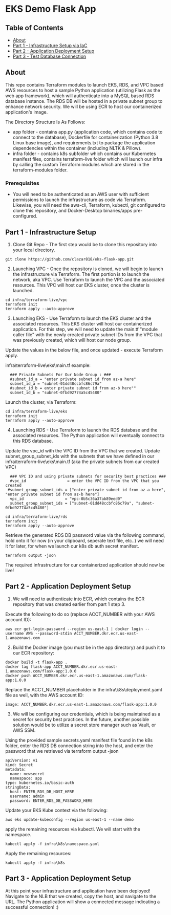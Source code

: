 # EKS Demo Flask App

## Table of Contents

- [About](#about)
- [Part 1 - Infrastructure Setup via IaC](#infra)
- [Part 2 - Application Deployment Setup](#app)
- [Part 3 - Test Database Connection](#test)

## About <a name = "about"></a>

This repo contains Terraform modules to launch EKS, RDS, and VPC based AWS resources to host a sample Python application (utilizing Flask as the web app framework), which will authenticate into a MySQL based RDS database instance. 
The RDS DB will be hosted in a private subnet group to enhance network security. We will be using ECR to host our containerized application's image.

The Directory Structure Is As Follows:

- app folder - contains app.py (application code, which contains code to connect to the database), Dockerfile for containerization (Python 3.8 Linux base image), and requirements.txt to package the application dependencies within the container (including NLTK & Pillow).
- infra folder - contains k8s subfolder which contains our Kubernetes manifest files, contains terraform-live folder which will launch our infra by calling the custom Terraform modules which are stored in the terraform-modules folder.

### Prerequisites

- You will need to be authenticated as an AWS user with sufficient permissions to launch the infrastructure as code via Terraform. Likewise, you will need the aws-cli, Terraform, kubectl, git configured to clone this repository, and Docker-Desktop binaries/apps pre-configured.


##  Part 1 - Infrastructure Setup <a name = "infra"></a>

1) Clone Git Repo - The first step would be to clone this repository into your local directory.
```shell
git clone https://github.com/clazar818/eks-flask-app.git
```

2) Launching VPC - Once the repository is cloned, we will begin to launch the infrastructure via Terraform. The first portion is to launch the network, aka VPC. Use Terraform to launch the VPC and the associated resources. This VPC will host our EKS cluster, once the cluster is launched.
```shell
cd infra/terraform-live/vpc
terraform init
terraform apply --auto-approve
```

3) Launching EKS - Use Terraform to launch the EKS cluster and the associated resources. This EKS cluster will host our containerized application.
For this step, we will need to update the main.tf "module caller file" with the newly created private subnet IDs from the VPC that was previously created, which will host our node group.

Update the values in the below file, and once updated - execute Terraform apply.

infra\terraform-live\eks\main.tf
example:
```
  ### Private Subnets For Our Node Group : ###
  #subnet_id_a = "enter private subnet id from az-a here"
  subnet_id_a = "subnet-01dd48ccbfc86c79a"
  #subnet_id_b = enter private subnet id from az-b here""
  subnet_id_b = "subnet-0fbd92774a5c45480"

```
Launch the cluster, via Terraform:

```shell
cd infra/terraform-live/eks
terraform init
terraform apply --auto-approve
```
4) Launching RDS - Use Terraform to launch the RDS database and the associated resources. The Python application will eventually connect to this RDS database.

Update the vpc_id with the VPC ID from the VPC that we created. 
Update subnet_group_subnet_ids with the subnets that we have defined in our infra\terraform-live\eks\main.tf  (aka the private subnets from our created VPC)
```shell
  ### VPC ID and using private subnets for security best practices ###
  #vpc_id                  = enter the VPC ID from the VPC that you created
 #subnet_group_subnet_ids = ["enter private subnet id from az-a here", "enter private subnet id from az-b here"]
  vpc_id                  = "vpc-0b5c36a37ab89eed0"
  subnet_group_subnet_ids = ["subnet-01dd48ccbfc86c79a", "subnet-0fbd92774a5c45480"]

```
```shell
cd infra/terraform-live/rds
terraform init
terraform apply --auto-approve
```

Retrieve the generated RDS DB password value via the following command, hold onto it for now (in your clipboard, seperate text file, etc..) we will need it for later, for when we launch our k8s db auth secret manifest.
```
terraform output -json
```

The required infrastructure for our containerized application should now be live!

##  Part 2 - Application Deployment Setup <a name = "app"></a>
1) We will need to authenticate into ECR, which contains the ECR repository that was created earlier from part 1 step 3. 

Execute the following to do so (replace ACCT_NUMBER with your AWS account ID):
```shell
aws ecr get-login-password --region us-east-1 | docker login --username AWS --password-stdin ACCT_NUMBER.dkr.ecr.us-east-1.amazonaws.com
```

2) Build the Docker image (you must be in the app directory) and push it to our ECR repository:
```shell
docker build -t flask-app .
docker tag flask-app ACCT_NUMBER.dkr.ecr.us-east-1.amazonaws.com/flask-app:1.0.0
docker push ACCT_NUMBER.dkr.ecr.us-east-1.amazonaws.com/flask-app:1.0.0
```

Replace the ACCT_NUMBER placeholder in the infra\k8s\deployment.yaml file as well, with the AWS account ID:
``` 
image: ACCT_NUMBER.dkr.ecr.us-east-1.amazonaws.com/flask-app:1.0.0
```

3) We will be configuring our credentials, which is being maintained as a secret for security best practices. In the future, another possible solution would be to utilize a secret store manager such as Vault, or AWS SSM.

Using the provided sample secrets.yaml manifest file found in the k8s folder,  enter the RDS DB connection string into the host, and enter the password that we retrieved via terraform output -json

```
apiVersion: v1
kind: Secret
metadata:
  name: newsecret
  namespace: app
type: kubernetes.io/basic-auth
stringData:
  host: ENTER_RDS_DB_HOST_HERE
  username: admin
  password: ENTER_RDS_DB_PASSWORD_HERE
```

Update your EKS Kube context via the following:

```shell
aws eks update-kubeconfig --region us-east-1 --name demo
```


apply the remaining resources via kubectl. We will start with the namespace.

```shell
kubectl apply -f infra\k8s\namespace.yaml
```
Apply the remaining resources:
```shell
kubectl apply -f infra\k8s
```

##  Part 3 - Application Deployment Setup <a name = "test"></a>
At this point your infrastructure and application have been deployed! Navigate to the NLB that we created, copy the host, and navigate to the URL. The Python application will show a connected message indicating a successful connection! :)
